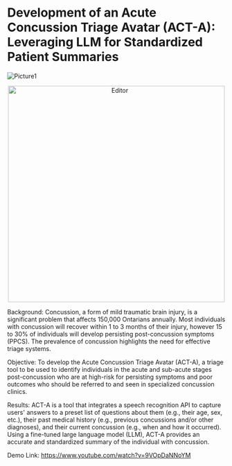 # Development of an Acute Concussion Triage Avatar (ACT-A): Leveraging LLM for Standardized Patient Summaries

![Picture1](https://github.com/user-attachments/assets/94a6f419-2766-4cd8-95c2-b05ad0394d50)

<div align="center">
	<img src="![Picture1](https://github.com/user-attachments/assets/94a6f419-2766-4cd8-95c2-b05ad0394d50)" alt="Editor" width="500">
</div>

Background: Concussion, a form of mild traumatic brain injury, is a significant problem that affects 150,000 Ontarians annually. Most individuals with concussion will recover within 1 to 3 months of their injury, however 15 to 30% of individuals will develop persisting post-concussion symptoms (PPCS). The prevalence of concussion highlights the need for effective triage systems.

Objective: To develop the Acute Concussion Triage Avatar (ACT-A), a triage tool to be used to identify individuals in the acute and sub-acute stages post-concussion who are at high-risk for persisting symptoms and poor outcomes who should be referred to and seen in specialized concussion clinics.

Results: ACT-A is a tool that integrates a speech recognition API to capture users' answers to a preset list of questions about them (e.g., their age, sex, etc.), their past medical history (e.g., previous concussions and/or other diagnoses), and their current concussion (e.g., when and how it occurred). Using a fine-tuned large language model (LLM), ACT-A provides an accurate and standardized summary of the individual with concussion.

Demo Link: https://www.youtube.com/watch?v=9VOpDaNNoYM
